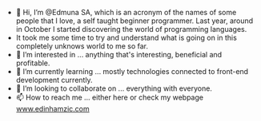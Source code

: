 - 👋 Hi, I’m @Edmuna SA, which is an acronym of the names of some people that I love, a self taught beginner programmer. Last year, around in October I started discovering the world of programming languages.
- It took me some time to try and understand what is going on in this completely unknows world to me so far. 
- 👀 I’m interested in ... anything that's interesting, beneficial and profitable. 
- 🌱 I’m currently learning ... mostly technologies connected to front-end development currently.
- 💞️ I’m looking to collaborate on ... everything with everyone. 
- 📫 How to reach me ... either here or check my webpage www.edinhamzic.com

<!---
Edmuna/Edmuna is a ✨ special ✨ repository because its `README.md` (this file) appears on your GitHub profile.
You can click the Preview link to take a look at your changes.
--->
